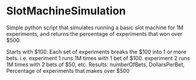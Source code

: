 # SlotMachineSimulation
Simple python script that simulates running a basic slot machine for 1M experiments, and returns the percentage of experiments that won over $500.

Starts with $100.
Each set of experiments breaks the $100 into 1 or more bets.
i.e. experiment 1 runs 1M times with 1 bet of $100.  experiment 2 runs 1M times with 2 bets of $50, etc.
Results:
numberOfBets, DollarsPerBet, Percentage of experiments that makes over $500
